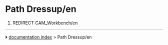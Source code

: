 # Path Dressup/en
1.  REDIRECT [CAM_Workbench/en](CAM_Workbench/en.md)



---
⏵ [documentation index](../README.md) > Path Dressup/en
